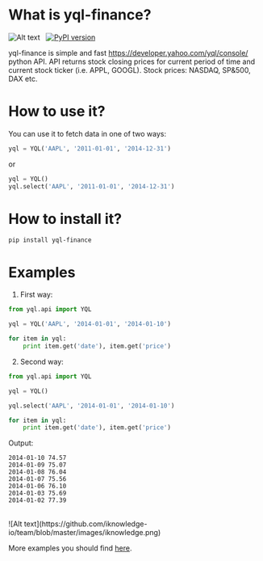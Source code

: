 What is yql-finance?
===========
![Alt text](https://travis-ci.org/slawek87/yql-finance.svg?branch=master)&nbsp;&nbsp;&nbsp;[![PyPI version](https://badge.fury.io/py/yql-finance.svg)](http://badge.fury.io/py/yql-finance)

yql-finance is simple and fast https://developer.yahoo.com/yql/console/ python API.
    API returns stock closing prices for current period of time and current stock ticker (i.e. APPL, GOOGL).
    Stock prices: NASDAQ, SP&500, DAX etc.

How to use it?
==============
You can use it to fetch data in one of two ways:

```python
yql = YQL('AAPL', '2011-01-01', '2014-12-31')
```
or
```python
yql = YQL()
yql.select('AAPL', '2011-01-01', '2014-12-31')
```

How to install it?
===================
    pip install yql-finance

Examples
===============

1. First way:
```python
from yql.api import YQL

yql = YQL('AAPL', '2014-01-01', '2014-01-10')

for item in yql:
    print item.get('date'), item.get('price')
```
2. Second way:
```python
from yql.api import YQL

yql = YQL()

yql.select('AAPL', '2014-01-01', '2014-01-10')

for item in yql:
    print item.get('date'), item.get('price')
```
Output:
```
2014-01-10 74.57
2014-01-09 75.07
2014-01-08 76.04
2014-01-07 75.56
2014-01-06 76.10
2014-01-03 75.69
2014-01-02 77.39
```

<br/>
![Alt text](https://github.com/iknowledge-io/team/blob/master/images/iknowledge.png)

<br/>

More examples you should find [here](https://github.com/slawek87/yql-finance/blob/master/examples/stock_price.py).
